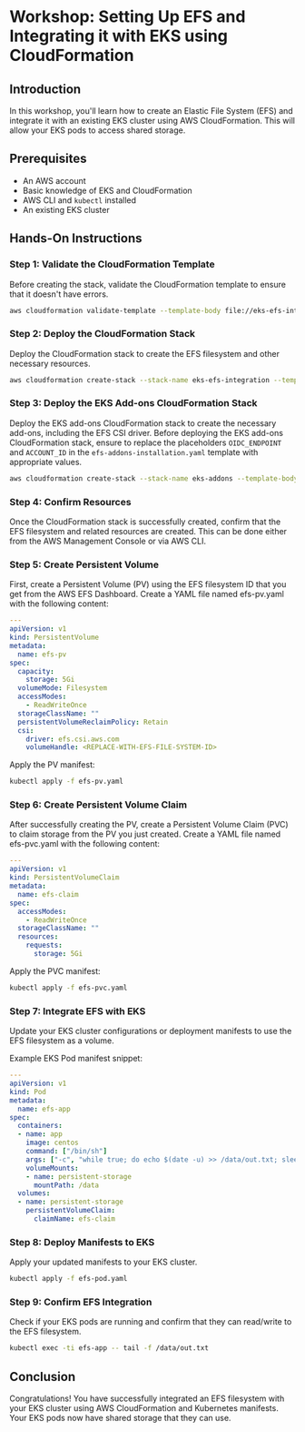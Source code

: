 # Workshop: Setting Up EFS and Integrating it with EKS using CloudFormation

## Introduction
In this workshop, you'll learn how to create an Elastic File System (EFS) and integrate it with an existing EKS cluster using AWS CloudFormation. This will allow your EKS pods to access shared storage.

## Prerequisites
- An AWS account
- Basic knowledge of EKS and CloudFormation
- AWS CLI and `kubectl` installed
- An existing EKS cluster

## Hands-On Instructions

### Step 1: Validate the CloudFormation Template

Before creating the stack, validate the CloudFormation template to ensure that it doesn't have errors.

```bash
aws cloudformation validate-template --template-body file://eks-efs-integration.yaml
```

### Step 2: Deploy the CloudFormation Stack

Deploy the CloudFormation stack to create the EFS filesystem and other necessary resources.

```bash
aws cloudformation create-stack --stack-name eks-efs-integration --template-body file://eks-efs-integration.yaml
```

### Step 3: Deploy the EKS Add-ons CloudFormation Stack
Deploy the EKS add-ons CloudFormation stack to create the necessary add-ons, including the EFS CSI driver. Before deploying the EKS add-ons CloudFormation stack, ensure to replace the placeholders `OIDC_ENDPOINT` and `ACCOUNT_ID` in the `efs-addons-installation.yaml` template with appropriate values.


```bash
aws cloudformation create-stack --stack-name eks-addons --template-body file://efs-addons-installation.yaml --capabilities CAPABILITY_NAMED_IAM
```

### Step 4: Confirm Resources

Once the CloudFormation stack is successfully created, confirm that the EFS filesystem and related resources are created. This can be done either from the AWS Management Console or via AWS CLI.

### Step 5: Create Persistent Volume
First, create a Persistent Volume (PV) using the EFS filesystem ID that you get from the AWS EFS Dashboard. Create a YAML file named efs-pv.yaml with the following content:

```yaml
---
apiVersion: v1
kind: PersistentVolume
metadata:
  name: efs-pv
spec:
  capacity:
    storage: 5Gi
  volumeMode: Filesystem
  accessModes:
    - ReadWriteOnce
  storageClassName: ""
  persistentVolumeReclaimPolicy: Retain
  csi:
    driver: efs.csi.aws.com
    volumeHandle: <REPLACE-WITH-EFS-FILE-SYSTEM-ID>
```

Apply the PV manifest:

```bash
kubectl apply -f efs-pv.yaml
```
### Step 6: Create Persistent Volume Claim
After successfully creating the PV, create a Persistent Volume Claim (PVC) to claim storage from the PV you just created. Create a YAML file named efs-pvc.yaml with the following content:

```yaml
---
apiVersion: v1
kind: PersistentVolumeClaim
metadata:
  name: efs-claim
spec:
  accessModes:
    - ReadWriteOnce
  storageClassName: ""
  resources:
    requests:
      storage: 5Gi
```

Apply the PVC manifest:

```bash
kubectl apply -f efs-pvc.yaml
```
### Step 7: Integrate EFS with EKS

Update your EKS cluster configurations or deployment manifests to use the EFS filesystem as a volume.

Example EKS Pod manifest snippet:

```yaml
---
apiVersion: v1
kind: Pod
metadata:
  name: efs-app
spec:
  containers:
  - name: app
    image: centos
    command: ["/bin/sh"]
    args: ["-c", "while true; do echo $(date -u) >> /data/out.txt; sleep 2; done"]
    volumeMounts:
    - name: persistent-storage
      mountPath: /data
  volumes:
  - name: persistent-storage
    persistentVolumeClaim:
      claimName: efs-claim
```

### Step 8: Deploy Manifests to EKS

Apply your updated manifests to your EKS cluster.

```bash
kubectl apply -f efs-pod.yaml
```

### Step 9: Confirm EFS Integration

Check if your EKS pods are running and confirm that they can read/write to the EFS filesystem.

```bash
kubectl exec -ti efs-app -- tail -f /data/out.txt
```

## Conclusion
Congratulations! You have successfully integrated an EFS filesystem with your EKS cluster using AWS CloudFormation and Kubernetes manifests. Your EKS pods now have shared storage that they can use.
